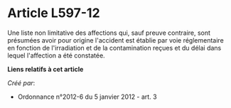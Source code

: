 # Article L597-12

Une liste non limitative des affections qui, sauf preuve contraire, sont présumées avoir pour origine l'accident est établie
par voie réglementaire en fonction de l'irradiation et de la contamination reçues et du délai dans lequel l'affection a été
constatée.

**Liens relatifs à cet article**

_Créé par_:

  - Ordonnance n°2012-6 du 5 janvier 2012 - art. 3
